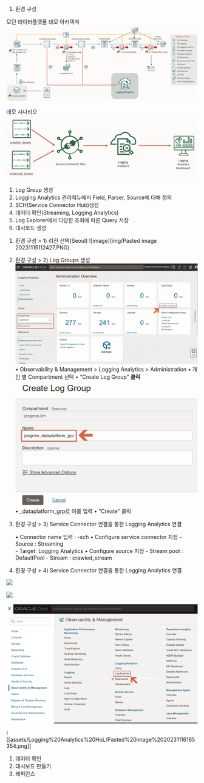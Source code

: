 
1. 환경 구성
   
모던 데이터플랫폼 데모 아키텍쳐
![](Pasted%20image%2020231115112427.png)

데모 시나리오
   ![](Pasted%20image%2020231115113301.png)
1) Log Group 생성
2) Logging Analytics 관리메뉴에서 Field, Parser, Source에 대해 정의
3) SCH(Service Connector Hub)생성
4) 데이터 확인(Streaming, Logging Analytics)
5) Log Explorer에서 다양한 조회에 따른 Query 저장
6) 대시보드 생성

1. 환경 구성 > 1) 리전 선택(Seoul)
   ![image](img/Pasted image 20231115112427.PNG)

1. 환경 구성 > 2) Log Groups 생성
   ![](Pasted%20image%2020231115113533.png)
   • Observability & Management > Logging Analytics > Administration
   • 개인 별 Compartment 선택
   • “Create Log Group” **클릭**
   ![](Pasted%20image%2020231115122742.png)
   • <name>_dataplatform_grp로 이름 입력
   • “Create” 클릭
   
1. 환경 구성 > 3) Service Connector 연결을 통한 Logging Analytics 연결
   
   • Connector name 입력 : <name>-sch
   • Configure service connector 지정
		- Source : Streaming  
		- Target: Logging Analytics
    • Configure source 지정
	    - Stream pool : DefaultPool
	    - Stream : crawled_stream

1. 환경 구성 > 4) Service Connector 연결을 통한 Logging Analytics 연결

![](Pasted%20image%2020231116155616.png)


![](Pasted%20image%2020231116155634.png)




![](assets/Logging%20Analytics%20HoL/Pasted%20image%2020231116164043.png)


![[assets/Logging%20Analytics%20HoL/Pasted%20image%2020231116165354.png]]

1. 데이터 확인
2. 대시보드 만들기
3. 레퍼런스